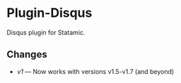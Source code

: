 Plugin-Disqus
=============

Disqus plugin for Statamic.

## Changes

- *v1* — Now works with versions v1.5-v1.7 (and beyond)